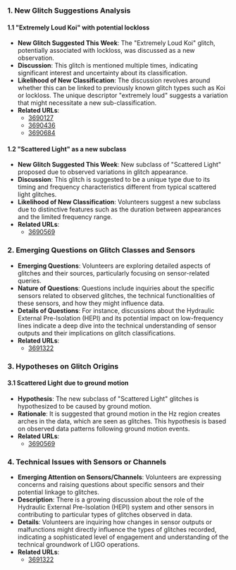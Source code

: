 ### 1. New Glitch Suggestions Analysis

#### 1.1 "Extremely Loud Koi" with potential lockloss
   - **New Glitch Suggested This Week**: The "Extremely Loud Koi" glitch, potentially associated with lockloss, was discussed as a new observation.
   - **Discussion**: This glitch is mentioned multiple times, indicating significant interest and uncertainty about its classification.
   - **Likelihood of New Classification**: The discussion revolves around whether this can be linked to previously known glitch types such as Koi or lockloss. The unique descriptor "extremely loud" suggests a variation that might necessitate a new sub-classification.
   - **Related URLs**:
      - [3690127](https://www.zooniverse.org/projects/zooniverse/gravity-spy/talk/328/3690127)
      - [3690436](https://www.zooniverse.org/projects/zooniverse/gravity-spy/talk/328/3690436)
      - [3690684](https://www.zooniverse.org/projects/zooniverse/gravity-spy/talk/328/3690684)

#### 1.2 "Scattered Light" as a new subclass
   - **New Glitch Suggested This Week**: New subclass of "Scattered Light" proposed due to observed variations in glitch appearance.
   - **Discussion**: This glitch is suggested to be a unique type due to its timing and frequency characteristics different from typical scattered light glitches.
   - **Likelihood of New Classification**: Volunteers suggest a new subclass due to distinctive features such as the duration between appearances and the limited frequency range.
   - **Related URLs**:
      - [3690569](https://www.zooniverse.org/projects/zooniverse/gravity-spy/talk/328/3690569)

### 2. Emerging Questions on Glitch Classes and Sensors

- **Emerging Questions**: Volunteers are exploring detailed aspects of glitches and their sources, particularly focusing on sensor-related queries.
- **Nature of Questions**: Questions include inquiries about the specific sensors related to observed glitches, the technical functionalities of these sensors, and how they might influence data.
- **Details of Questions**: For instance, discussions about the Hydraulic External Pre-Isolation (HEPI) and its potential impact on low-frequency lines indicate a deep dive into the technical understanding of sensor outputs and their implications on glitch classifications.
- **Related URLs**:
   - [3691322](https://www.zooniverse.org/projects/zooniverse/gravity-spy/talk/328/3691322)

### 3. Hypotheses on Glitch Origins

#### 3.1 Scattered Light due to ground motion
   - **Hypothesis**: The new subclass of "Scattered Light" glitches is hypothesized to be caused by ground motion.
   - **Rationale**: It is suggested that ground motion in the Hz region creates arches in the data, which are seen as glitches. This hypothesis is based on observed data patterns following ground motion events.
   - **Related URLs**:
      - [3690569](https://www.zooniverse.org/projects/zooniverse/gravity-spy/talk/328/3690569)

### 4. Technical Issues with Sensors or Channels

- **Emerging Attention on Sensors/Channels**: Volunteers are expressing concerns and raising questions about specific sensors and their potential linkage to glitches.
- **Description**: There is a growing discussion about the role of the Hydraulic External Pre-Isolation (HEPI) system and other sensors in contributing to particular types of glitches observed in data.
- **Details**: Volunteers are inquiring how changes in sensor outputs or malfunctions might directly influence the types of glitches recorded, indicating a sophisticated level of engagement and understanding of the technical groundwork of LIGO operations.
- **Related URLs**:
   - [3691322](https://www.zooniverse.org/projects/zooniverse/gravity-spy/talk/328/3691322)